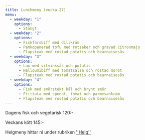 ```yaml
---
title: Lunchmeny (vecka 27)
menu:
  - weekday: "1"
    options:
      - Stängt
  - weekday: "2"
    options:
      - Fiskfärsbiff med dillkräm
      - Pankopanerad tofu med rotsaker och gravad citronmajo
      - Flapsteak med rostad potatis och bearnaisesås
  - weekday: "3"
    options:
      - Lax med vitvinssås och potatis
      - Halloumibiff med tomatsalsa och rostad morot
      - Flapsteak med rostad potatis och bearnaisesås
  - weekday: "4"
    options:
      - Fisk med smörstekt kål och brynt smör
      - Frittata med spenat, tomat och parmesankräm
      - Flapsteak med rostad potatis och bearnaisesås
---
```

Dagens fisk och vegetarisk 120:-

Veckans kött 145:-



Helgmeny hittar ni under rubriken [''Helg''](https://www.restaurangstoraholm.se/helg?i=2)